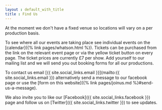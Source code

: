```yaml
---
layout : default_with_title
title : Find Us
---
```


At the moment we don't have a fixed venue so locations will vary on a per production basis.

To see where all our events are taking place see individual events on the [calendar]({% link pages/whatson.html %}).
Tickets can be purchased from the link on the relevant event page or via the yellow ticket button on every page. The ticket prices are currently £7 per show.
Add yourself to our mailing list and we will send you out booking forms for all our productions.

To contact us email [{{ site.social_links.email }}](mailto:{{ site.social_links.email }}) alternatively send a message to our facebook page or use the
[form on this website]({% link pages/joinus.md %}#send-us-a-message).

We also invite you to like our [Facebook]({{ site.social_links.facebook }}) page and follow us on [Twitter]({{ site.social_links.twitter }}) to see updates.
